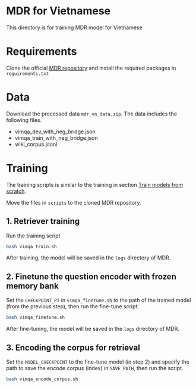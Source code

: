 # MDR for Vietnamese
This directory is for training MDR model for Vietnamese

# Requirements
Clone the official [MDR repository](https://github.com/facebookresearch/multihop_dense_retrieval) and install the required packages in `requirements.txt`

# Data
Download the processed data `mdr_vn_data.zip`. The data includes the following files.
- vimqa_dev_with_neg_bridge.json
- vimqa_train_with_neg_bridge.json
- wiki_corpus.jsonl

# Training
The training scripts is similar to the training in section [Train models from scratch](https://github.com/facebookresearch/multihop_dense_retrieval#train-models-from-scratch).

Move the files in `scripts` to the cloned MDR repository.

## 1. Retriever training
Run the training script
```bash
bash vimqa_train.sh
```

After training, the model will be saved in the `logs` directory of MDR.

## 2. Finetune the question encoder with frozen memory bank
Set the `CHECKPOINT_PT` in `vimqa_finetune.sh` to the path of the trained model (from the previous step), then run the fine-tune script.
```bash
bash vimqa_finetune.sh
```
After fine-tuning, the model will be saved in the `logs` directory of MDR.

## 3. Encoding the corpus for retrieval
Set the `MODEL_CHECKPOINT` to the fine-tune model (in step 2) and specify the path to save the encode corpus (index) in `SAVE_PATH`, then run the script.
```bash
bash vimqa_encode_corpus.sh
```